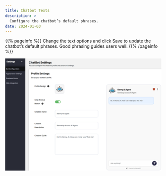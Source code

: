 ```yaml
---
title: Chatbot Texts
description: >
  Configure the chatbot’s default phrases.
date: 2024-01-03
---
```


{{% pageinfo %}}
Change the text options and click Save to update the chatbot’s default phrases. Good phrasing guides users well.
{{% /pageinfo %}}

![alt text](image-1.png)
